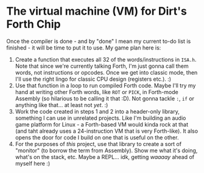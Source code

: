 # The virtual machine (VM) for Dirt's Forth Chip

Once the compiler is done - and by "done" I mean my current to-do list is finished - it will be time to put it to use.  My game plan here is:

1. Create a function that executes all 32 of the words/instructions in `ISA.h`.  Note that since we're currently talking Forth, I'm just gonna call them words, not instructions or opcodes.  Once we get into classic mode, then I'll use the right lingo for classic CPU design (registers etc.). :)
2. Use that function in a loop to run compiled Forth code.  Maybe I'll try my hand at writing other Forth words, like `ROT` or `PICK`, in Forth-mode Assembly (so hilarious to be calling it that :D).  Not gonna tackle `:`, `if` or anything like that... at least not *yet*. :)
3. Work the code created in steps 1 and 2 into a header-only library, something I can use in unrelated projects.  Like I'm building an audio game platform for Linux - a Forth-based VM would kinda rock at that (and taht already uses a 24-instruction VM that is very Forth-like).  It also opens the door for code I build on one that is useful on the other.
4. For the purposes of *this* project, use that library to create a sort of "monitor" (to borrow the term from Assembly).  Show me what it's doing, what's on the stack, etc.  Maybe a REPL... idk, getting *waaaay* ahead of myself here :)
